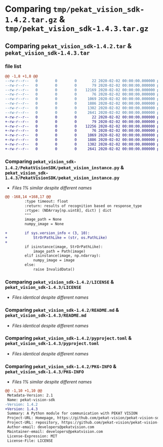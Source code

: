 # Comparing `tmp/pekat_vision_sdk-1.4.2.tar.gz` & `tmp/pekat_vision_sdk-1.4.3.tar.gz`

## Comparing `pekat_vision_sdk-1.4.2.tar` & `pekat_vision_sdk-1.4.3.tar`

### file list

```diff
@@ -1,8 +1,8 @@
--rw-r--r--   0        0        0       22 2020-02-02 00:00:00.000000 pekat_vision_sdk-1.4.2/PekatVisionSDK/__about__.py
--rw-r--r--   0        0        0       79 2020-02-02 00:00:00.000000 pekat_vision_sdk-1.4.2/PekatVisionSDK/__init__.py
--rw-r--r--   0        0        0    12169 2020-02-02 00:00:00.000000 pekat_vision_sdk-1.4.2/PekatVisionSDK/pekat_vision_instance.py
--rw-r--r--   0        0        0       76 2020-02-02 00:00:00.000000 pekat_vision_sdk-1.4.2/.gitignore
--rw-r--r--   0        0        0     1069 2020-02-02 00:00:00.000000 pekat_vision_sdk-1.4.2/LICENSE
--rw-r--r--   0        0        0     1886 2020-02-02 00:00:00.000000 pekat_vision_sdk-1.4.2/README.md
--rw-r--r--   0        0        0     1302 2020-02-02 00:00:00.000000 pekat_vision_sdk-1.4.2/pyproject.toml
--rw-r--r--   0        0        0     2641 2020-02-02 00:00:00.000000 pekat_vision_sdk-1.4.2/PKG-INFO
+-rw-r--r--   0        0        0       22 2020-02-02 00:00:00.000000 pekat_vision_sdk-1.4.3/PekatVisionSDK/__about__.py
+-rw-r--r--   0        0        0       79 2020-02-02 00:00:00.000000 pekat_vision_sdk-1.4.3/PekatVisionSDK/__init__.py
+-rw-r--r--   0        0        0    12256 2020-02-02 00:00:00.000000 pekat_vision_sdk-1.4.3/PekatVisionSDK/pekat_vision_instance.py
+-rw-r--r--   0        0        0       76 2020-02-02 00:00:00.000000 pekat_vision_sdk-1.4.3/.gitignore
+-rw-r--r--   0        0        0     1069 2020-02-02 00:00:00.000000 pekat_vision_sdk-1.4.3/LICENSE
+-rw-r--r--   0        0        0     1886 2020-02-02 00:00:00.000000 pekat_vision_sdk-1.4.3/README.md
+-rw-r--r--   0        0        0     1302 2020-02-02 00:00:00.000000 pekat_vision_sdk-1.4.3/pyproject.toml
+-rw-r--r--   0        0        0     2641 2020-02-02 00:00:00.000000 pekat_vision_sdk-1.4.3/PKG-INFO
```

### Comparing `pekat_vision_sdk-1.4.2/PekatVisionSDK/pekat_vision_instance.py` & `pekat_vision_sdk-1.4.3/PekatVisionSDK/pekat_vision_instance.py`

 * *Files 1% similar despite different names*

```diff
@@ -168,14 +168,17 @@
         :type timeout: float
         :return: results of recognition based on response_type
         :rtype: (NDArray[np.uint8], dict) | dict
         """
         image_path = None
         numpy_image = None
 
+        if sys.version_info < (3, 10):
+            StrOrPathLike = (str, os.PathLike)
+
         if isinstance(image, StrOrPathLike):
             image_path = Path(image)
         elif isinstance(image, np.ndarray):
             numpy_image = image
         else:
             raise InvalidData()
```

### Comparing `pekat_vision_sdk-1.4.2/LICENSE` & `pekat_vision_sdk-1.4.3/LICENSE`

 * *Files identical despite different names*

### Comparing `pekat_vision_sdk-1.4.2/README.md` & `pekat_vision_sdk-1.4.3/README.md`

 * *Files identical despite different names*

### Comparing `pekat_vision_sdk-1.4.2/pyproject.toml` & `pekat_vision_sdk-1.4.3/pyproject.toml`

 * *Files identical despite different names*

### Comparing `pekat_vision_sdk-1.4.2/PKG-INFO` & `pekat_vision_sdk-1.4.3/PKG-INFO`

 * *Files 1% similar despite different names*

```diff
@@ -1,10 +1,10 @@
 Metadata-Version: 2.1
 Name: pekat-vision-sdk
-Version: 1.4.2
+Version: 1.4.3
 Summary: A Python module for communication with PEKAT VISION
 Project-URL: Homepage, https://github.com/pekat-vision/pekat-vision-sdk-python
 Project-URL: repository, https://github.com/pekat-vision/pekat-vision-sdk-python.git
 Author-email: developers@pekatvision.com
 Maintainer-email: developers@pekatvision.com
 License-Expression: MIT
 License-File: LICENSE
```

